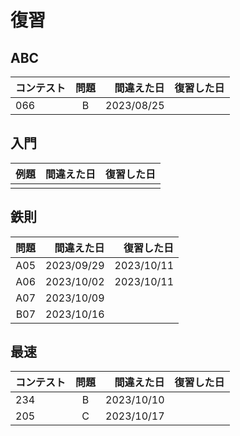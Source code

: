 # 復習

## ABC

| コンテスト | 問題 | 間違えた日 | 復習した日 |
| :--------- | :--: | ---------: | ---------: |
| 066        |  B   | 2023/08/25 |            |

## 入門

| 例題 | 間違えた日 | 復習した日 |
| :--: | ---------: | ---------: |
|    |  |            |

## 鉄則 

| 問題 | 間違えた日 | 復習した日 |
| --: | ---------: | ---------: |
| A05 | 2023/09/29 | 2023/10/11 |×2023/10/03 ⚪︎2023/10/04 ⚪︎2023/10/11
| A06 | 2023/10/02 | 2023/10/11 |⚪︎2023/10/04 ⚪︎2023/10/11
| A07 | 2023/10/09 |            |×2023/10/12 ⚪︎2023/10/14
| B07 | 2023/10/16 |            |

## 最速

| コンテスト | 問題 | 間違えた日 | 復習した日 |
| :--------- | :--: | ---------: | ---------: |
| 234        |  B   | 2023/10/10 |            |⚪︎2023/10/14
| 205        |  C   | 2023/10/17 |            |

